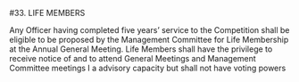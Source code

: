 #33. LIFE MEMBERS

Any Officer having completed five years’ service to the Competition shall be eligible to be proposed by the Management Committee for Life Membership at the Annual General Meeting. Life Members shall have the privilege to receive notice of and to attend General Meetings and Management Committee meetings I a advisory capacity but shall not have voting powers
